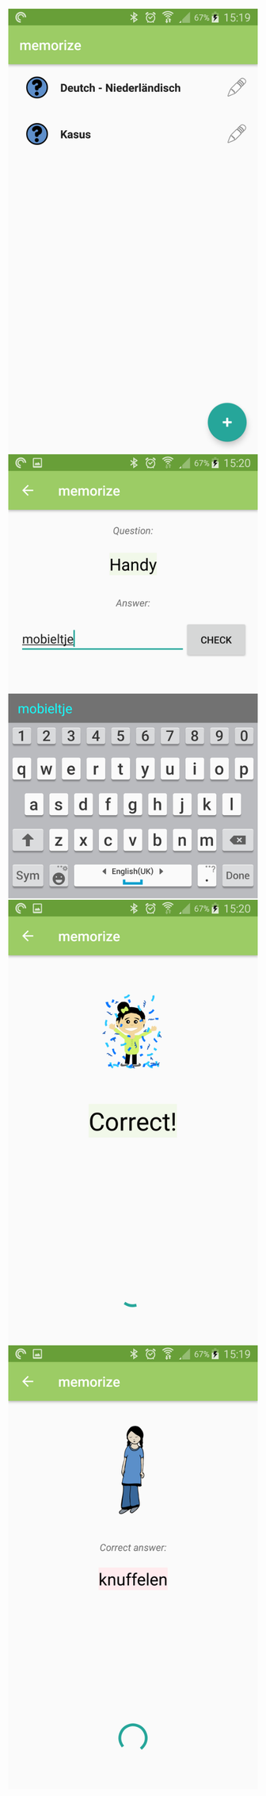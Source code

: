 ![main](images/main.png?raw=true)
![question](images/question.png?raw=true)
![right answer](images/right_answer.png?raw=true)
![wrong answer](images/wrong_answer.png?raw=true)